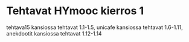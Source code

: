 # Tehtavat HYmooc kierros 1

tehtava15 kansiossa tehtavat 1.1-1.5,
unicafe kansiossa tehtavat 1.6-1.11,
anekdootit kansiossa tehtavat 1.12-1.14

